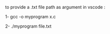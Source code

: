 to provide a .txt file path as argument in vscode :

1- gcc -o myprogram x.c

2- ./myprogram file.txt

